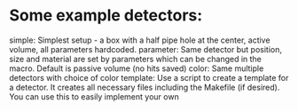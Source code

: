 # Some example detectors:
simple:
Simplest setup - a box with a half pipe hole at the center, active volume, all parameters hardcoded.
parameter:
Same detector but position, size and material are set by parameters which can be changed in the macro. Default is passive volume (no hits saved)
color:
Same multiple detectors with choice of color
template:
Use a script to create a template for a detector. It creates all necessary
files including the Makefile (if desired). You can use this to easily
implement your own
